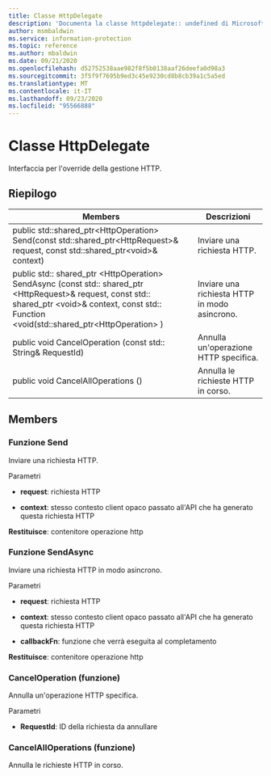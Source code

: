 ```yaml
---
title: Classe HttpDelegate
description: 'Documenta la classe httpdelegate:: undefined di Microsoft Information Protection (MIP) SDK.'
author: msmbaldwin
ms.service: information-protection
ms.topic: reference
ms.author: mbaldwin
ms.date: 09/21/2020
ms.openlocfilehash: d52752538aae982f8f5b0138aaf26deefa0d98a3
ms.sourcegitcommit: 3f5f9f7695b9ed3c45e9230cd8b8cb39a1c5a5ed
ms.translationtype: MT
ms.contentlocale: it-IT
ms.lasthandoff: 09/23/2020
ms.locfileid: "95566888"
---
```

# <a name="class-httpdelegate"></a>Classe HttpDelegate 
Interfaccia per l'override della gestione HTTP.
  
## <a name="summary"></a>Riepilogo
 Members                        | Descrizioni                                
--------------------------------|---------------------------------------------
public std::shared_ptr\<HttpOperation\> Send(const std::shared_ptr\<HttpRequest\>& request, const std::shared_ptr\<void\>& context)  |  Inviare una richiesta HTTP.
public std:: shared_ptr \<HttpOperation\> SendAsync (const std:: shared_ptr \<HttpRequest\>& request, const std:: shared_ptr \<void\>& context, const std:: Function \<void(std::shared_ptr\<HttpOperation\> )  |  Inviare una richiesta HTTP in modo asincrono.
public void CancelOperation (const std:: String& RequestId)  |  Annulla un'operazione HTTP specifica.
public void CancelAllOperations ()  |  Annulla le richieste HTTP in corso.
  
## <a name="members"></a>Members
  
### <a name="send-function"></a>Funzione Send
Inviare una richiesta HTTP.

Parametri  
* **request**: richiesta HTTP 


* **context**: stesso contesto client opaco passato all'API che ha generato questa richiesta HTTP



  
**Restituisce**: contenitore operazione http
  
### <a name="sendasync-function"></a>Funzione SendAsync
Inviare una richiesta HTTP in modo asincrono.

Parametri  
* **request**: richiesta HTTP 


* **context**: stesso contesto client opaco passato all'API che ha generato questa richiesta HTTP 


* **callbackFn**: funzione che verrà eseguita al completamento



  
**Restituisce**: contenitore operazione http
  
### <a name="canceloperation-function"></a>CancelOperation (funzione)
Annulla un'operazione HTTP specifica.

Parametri  
* **RequestId**: ID della richiesta da annullare


  
### <a name="cancelalloperations-function"></a>CancelAllOperations (funzione)
Annulla le richieste HTTP in corso.